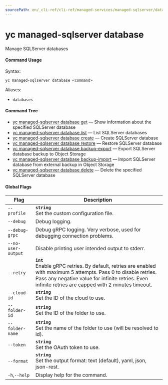 ```yaml
---
sourcePath: en/_cli-ref/cli-ref/managed-services/managed-sqlserver/database/index.md
---
```

# yc managed-sqlserver database

Manage SQLServer databases

#### Command Usage

Syntax: 

`yc managed-sqlserver database <command>`

Aliases: 

- `databases`

#### Command Tree

- [yc managed-sqlserver database get](get.md) — Show information about the specified SQLServer database
- [yc managed-sqlserver database list](list.md) — List SQLServer databases
- [yc managed-sqlserver database create](create.md) — Create SQLServer database
- [yc managed-sqlserver database restore](restore.md) — Restore SQLServer database
- [yc managed-sqlserver database backup-export](backup-export.md) — Export SQLServer database backup to Object Storage
- [yc managed-sqlserver database backup-import](backup-import.md) — Import SQLServer database from external backup in Object Storage
- [yc managed-sqlserver database delete](delete.md) — Delete the specified SQLServer database

#### Global Flags

| Flag | Description |
|----|----|
|`--profile`|<b>`string`</b><br/>Set the custom configuration file.|
|`--debug`|Debug logging.|
|`--debug-grpc`|Debug gRPC logging. Very verbose, used for debugging connection problems.|
|`--no-user-output`|Disable printing user intended output to stderr.|
|`--retry`|<b>`int`</b><br/>Enable gRPC retries. By default, retries are enabled with maximum 5 attempts. Pass 0 to disable retries. Pass any negative value for infinite retries. Even infinite retries are capped with 2 minutes timeout.|
|`--cloud-id`|<b>`string`</b><br/>Set the ID of the cloud to use.|
|`--folder-id`|<b>`string`</b><br/>Set the ID of the folder to use.|
|`--folder-name`|<b>`string`</b><br/>Set the name of the folder to use (will be resolved to id).|
|`--token`|<b>`string`</b><br/>Set the OAuth token to use.|
|`--format`|<b>`string`</b><br/>Set the output format: text (default), yaml, json, json-rest.|
|`-h`,`--help`|Display help for the command.|
